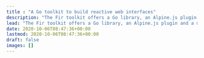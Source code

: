 ```yaml
---
title : "A Go toolkit to build reactive web interfaces"
description: "The Fir toolkit offers a Go library, an Alpine.js plugin and a model-view generator CLI to build progressively enhanced reactive web interfaces with mostly server-rendered HTML."
lead: "The Fir toolkit offers a Go library, an Alpine.js plugin and a model-view generator CLI to build progressively enhanced reactive web interfaces with mostly server-rendered HTML."
date: 2020-10-06T08:47:36+00:00
lastmod: 2020-10-06T08:47:36+00:00
draft: false
images: []
---
```

